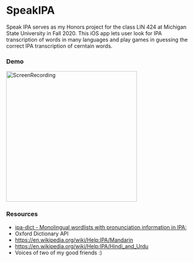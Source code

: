 # SpeakIPA

Speak IPA serves as my Honors project for the class LIN 424 at Michigan State University in Fall 2020. 
This iOS app lets user look for IPA transcription of words in many languages and play games in guessing the correct IPA transcription of cerntain words.

### Demo
<img src="https://recordit.co/ZJkc7aHkRL" width="350" title="ScreenRecording">

### Resources
- [ipa-dict - Monolingual wordlists with pronunciation information in IPA:](https://github.com/open-dict-data/ipa-dict)
- Oxford Dictionary API
- https://en.wikipedia.org/wiki/Help:IPA/Mandarin
- https://en.wikipedia.org/wiki/Help:IPA/Hindi_and_Urdu
- Voices of two of my good friends :)

